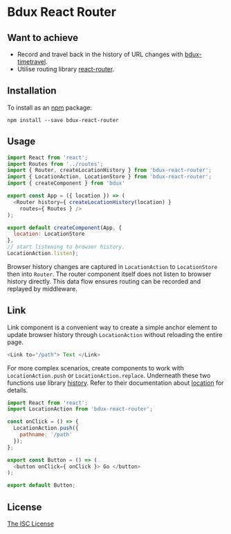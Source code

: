 # Bdux React Router

## Want to achieve
- Record and travel back in the history of URL changes with [bdux-timetravel](https://github.com/Intai/bdux-timetravel). 
- Utilise routing library [react-router](https://github.com/reactjs/react-router).

## Installation
To install as an [npm](https://www.npmjs.com/) package:
```
npm install --save bdux-react-router
```

## Usage
``` javascript
import React from 'react';
import Routes from '../routes';
import { Router, createLocationHistory } from 'bdux-react-router';
import { LocationAction, LocationStore } from 'bdux-react-router';
import { createComponent } from 'bdux'

export const App = ({ location }) => (
  <Router history={ createLocationHistory(location) }
    routes={ Routes } />
);

export default createComponent(App, {
  location: LocationStore
},
// start listening to browser history.
LocationAction.listen);
```
Browser history changes are captured in `LocationAction` to `LocationStore` then into `Router`. The router component itself does not listen to browser history directly. This data flow ensures routing can be recorded and replayed by middleware.

## Link
Link component is a convenient way to create a simple anchor element to update browser history through `LocationAction` without reloading the entire page.
``` javascript
<Link to="/path"> Text </Link>
```

For more complex scenarios, create components to work with `LocationAction.push` or `LocationAction.replace`. Underneath these two functions use library [history](https://github.com/mjackson/history). Refer to their documentation about [location](https://github.com/mjackson/history/blob/master/docs/Location.md) for details.
``` javascript
import React from 'react';
import LocationAction from 'bdux-react-router';

const onClick = () => {
  LocationAction.push({
    pathname: '/path'
  });
};

export const Button = () => (
  <button onClick={ onClick }> Go </button>
);

export default Button;
```

## License
[The ISC License](./LICENSE.md)
